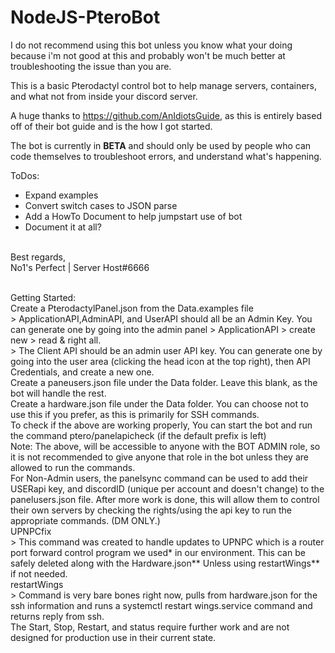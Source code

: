 # NodeJS-PteroBot
 
 I do not recommend using this bot unless you know what your doing because i'm not good at this and probably won't be much better at troubleshooting the issue than you are.
 
This is a basic Pterodactyl control bot to help manage servers, containers, and what not from inside your discord server. 

A huge thanks to https://github.com/AnIdiotsGuide, as this is entirely based off of their bot guide and is the how I got started.

The bot is currently in **BETA** and should only be used by people who can code themselves to troubleshoot errors, and understand what's happening.

ToDos:
- Expand examples
- Convert switch cases to JSON parse
- Add a HowTo Document to help jumpstart use of bot
- Document it at all?

<br>
Best regards, <br>
    No1's Perfect | Server Host#6666
<br><br>
	
Getting Started:<br>
Create a PterodactylPanel.json from the Data.examples file<br>
	> ApplicationAPI,AdminAPI, and UserAPI should all be an Admin Key. You can generate one by going into the admin panel > ApplicationAPI > create new > read & right all. <br>
	> The Client API should be an admin user API key. You can generate one by going into the user area (clicking the head icon at the top right), then API Credentials, and create a new one. 
	<br>
Create a paneusers.json file under the Data folder. Leave this blank, as the bot will handle the rest.
<br>
Create a hardware.json file under the Data folder. You can choose not to use this if you prefer, as this is primarily for SSH commands.
<br>
To check if the above are working properly, You can start the bot and run the command ptero/panelapicheck (if the default prefix is left)
<br>
Note: The above, will be accessible to anyone with the BOT ADMIN role, so it is not recommended to give anyone that role in the bot unless they are allowed to run the commands.
<br>
For Non-Admin users, the panelsync command can be used to add their USERapi key, and discordID (unique per account and doesn't change) to the panelusers.json file. After more work is done, this will allow them to control their own servers by checking the rights/using the api key to run the appropriate commands. (DM ONLY.)
<br>
UPNPCfix<br>
	> This command was created to handle updates to UPNPC which is a router port forward control program we used* in our environment. This can be safely deleted along with the Hardware.json** Unless using restartWings** if not needed.
	<br>
restartWings<br>
	> Command is very bare bones right now, pulls from hardware.json for the ssh information and runs a systemctl restart wings.service command and returns reply from ssh.
	<br>
The Start, Stop, Restart, and status require further work and are not designed for production use in their current state.
